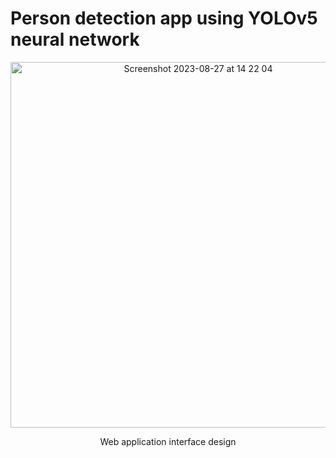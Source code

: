 # Person detection app using YOLOv5 neural network

<p align="center">
<img width="585" alt="Screenshot 2023-08-27 at 14 22 04" src="https://github.com/erika11111/YOLOv5-Flask-master/assets/104774933/d22f17c2-f269-496e-b5e4-9d93b959379a">
</p>
<p align="center">Web application interface design</p>
